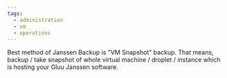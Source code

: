 ```yaml
---
tags:
  - administration
  - vm
  - operations
---
```


Best method of Janssen Backup is "VM Snapshot" backup. That means, backup / take snapshot of whole virtual machine / droplet / instance which is hosting your Gluu Janssen software.  

